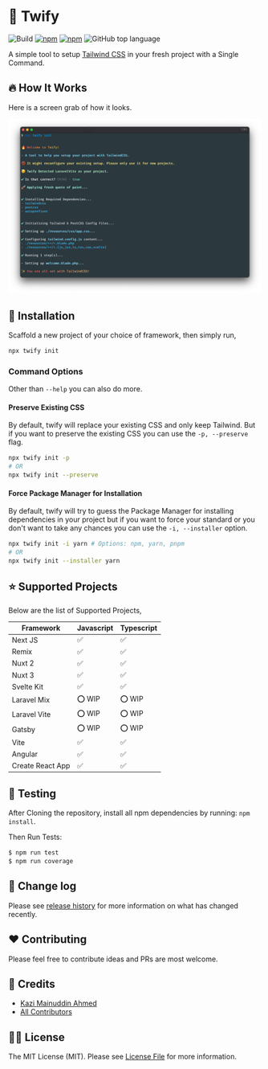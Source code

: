 # :unicorn: Twify

![Build](https://img.shields.io/github/workflow/status/tzsk/twify/CI/main?logo=github&style=for-the-badge)
[![npm](https://img.shields.io/npm/v/twify?logo=npm&style=for-the-badge)](https://www.npmjs.com/package/twify)
[![npm](https://img.shields.io/npm/dt/twify?logo=npm&style=for-the-badge)](https://www.npmjs.com/package/twify)
![GitHub top language](https://img.shields.io/github/languages/top/tzsk/twify?logo=typescript&style=for-the-badge)

A simple tool to setup [Tailwind CSS](https://tailwindcss.com/) in your fresh project with a Single Command.

## :fire: How It Works

Here is a screen grab of how it looks.

![Twify](./assets/twify.png)

## :gift: Installation

Scaffold a new project of your choice of framework, then simply run,

```sh
npx twify init
```

### Command Options

Other than `--help` you can also do more.

#### Preserve Existing CSS

By default, twify will replace your existing CSS and only keep Tailwind. But if you want to preserve the existing CSS you can use the `-p, --preserve` flag.

```sh
npx twify init -p
# OR
npx twify init --preserve
```

#### Force Package Manager for Installation

By default, twify will try to guess the Package Manager for installing dependencies in your project but if you want to force your standard or you don't want to take any chances you can use the `-i, --installer` option.

```sh
npx twify init -i yarn # Options: npm, yarn, pnpm
# OR
npx twify init --installer yarn
```

## :star: Supported Projects

Below are the list of Supported Projects,

| **Framework**    | **Javascript**     | **Typescript**     |
|------------------|--------------------|--------------------|
| Next JS          | :white_check_mark: | :white_check_mark: |
| Remix            | :white_check_mark: | :white_check_mark: |
| Nuxt 2           | :white_check_mark: | :white_check_mark: |
| Nuxt 3           | :white_check_mark: | :white_check_mark: |
| Svelte Kit       | :white_check_mark: | :white_check_mark: |
| Laravel Mix      | :o: WIP            | :o: WIP            |
| Laravel Vite     | :o: WIP            | :o: WIP            |
| Gatsby           | :o: WIP            | :o: WIP            |
| Vite             | :white_check_mark: | :white_check_mark: |
| Angular          | :white_check_mark: | :white_check_mark: |
| Create React App | :white_check_mark: | :white_check_mark: |


## :microscope: Testing

After Cloning the repository, install all npm dependencies by running: `npm install`.

Then Run Tests:

```bash
$ npm run test
$ npm run coverage
```

## :date: Change log

Please see [release history][link-releases] for more information on what has changed recently.

## :heart: Contributing

Please feel free to contribute ideas and PRs are most welcome.

## :crown: Credits

- [Kazi Mainuddin Ahmed][link-author]
- [All Contributors][link-contributors]

## :policeman: License

The MIT License (MIT). Please see [License File](LICENSE.md) for more information.

[link-author]: https://github.com/tzsk
[link-contributors]: ../../contributors
[link-releases]: ../../releases
